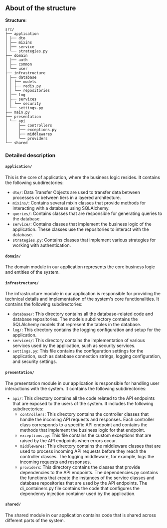 ## About of the structure

**Structure**:

```
src/
├── application
│ ├── dto
│ ├── mixins
│ ├── service
│ └── strategies.py
├── domain
│ ├── auth
│ ├── common
│ └── user
├── infrastructure
│ ├── database
│ │ ├── models
│ │ ├── redis.py
│ │ └── repositories
│ ├── log
│ ├── services
│ │ └── security
│ └── settings.py
├── main.py
├── presentation
│ └── api
│     ├── controllers
│     ├── exceptions.py
│     ├── middlewares
│     └── providers
└── shared
```

### Detailed description

#### `application/`

This is the core of application, where the business logic resides. It contains the following
subdirectories:

- `dto/`: Data Transfer Objects are used to transfer data between processes or between tiers in a layered architecture.
- `mixins/`: Contains several mixin classes that provide methods for interacting with a database using SQLAlchemy.
- `queries/`: Contains classes that are responsible for generating queries to the database.
- `service/`: Contains classes that implement the business logic of the application. These classes use the repositories
  to interact with the database.
- `strategies.py`: Contains classes that implement various strategies for working with authentication.

#### `domain/`

The domain module in our application represents the core business logic and entities of the system.

#### `infrastructure/`

The infrastructure module in our application is responsible for providing the technical details and implementation of
the system's core functionalities. It contains the following subdirectories:

- `database/`: This directory contains all the database-related code and
  database repositories. The models subdirectory contains the SQLAlchemy models that represent the tables in the
  database.
- `log/`: This directory contains the logging configuration and setup for the application.
- `services/`: This directory contains the implementation of various services used by the application, such as security
  services.
- `settings.py`: This file contains the configuration settings for the application, such as database connection strings,
  logging configuration, and security settings.

#### `presentation/`

The presentation module in our application is responsible for handling user interactions with the
system. It contains the following subdirectories:

- `api/`: This directory contains all the code related to the API endpoints that are exposed to the users of the system.
  It includes the following subdirectories:
    - `controllers`: This directory contains the controller classes that handle the incoming API requests and responses.
      Each controller class corresponds to a specific API endpoint and contains the methods that implement the business
      logic for that endpoint.
    - `exceptions.py`: This file contains the custom exceptions that are raised by the API endpoints when errors occur.
    - `middlewares`: This directory contains the middleware classes that are used to process incoming API requests
      before they reach the controller classes. The logging middleware, for example, logs the incoming requests and
      responses.
    - `providers`: This directory contains the classes that provide dependencies to the API endpoints. The
      dependencies.py contains the functions that create the instances of the service classes and database repositories
      that are used by the API endpoints. The di_containers.py file contains the code that configures the dependency
      injection container used by the application.

#### `shared/`

The shared module in our application contains code that is shared across different parts of the system.